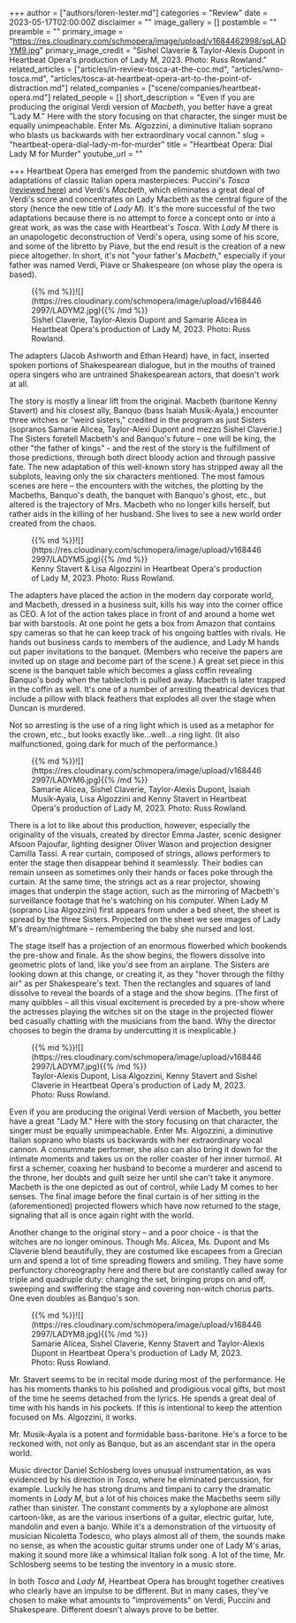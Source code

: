 +++
author = ["authors/loren-lester.md"]
categories = "Review"
date = 2023-05-17T02:00:00Z
disclaimer = ""
image_gallery = []
postamble = ""
preamble = ""
primary_image = "https://res.cloudinary.com/schmopera/image/upload/v1684462998/sqLADYM9.jpg"
primary_image_credit = "Sishel Claverie & Taylor-Alexis Dupont in Heartbeat Opera's production of Lady M, 2023. Photo: Russ Rowland."
related_articles = ["articles/in-review-tosca-at-the-coc.md", "articles/wno-tosca.md", "articles/tosca-at-heartbeat-opera-art-to-the-point-of-distraction.md"]
related_companies = ["scene/companies/heartbeat-opera.md"]
related_people = []
short_description = "Even if you are producing the original Verdi version of _Macbeth_, you better have a great "Lady M." Here with the story focusing on that character, the singer must be equally unimpeachable. Enter Ms. Algozzini, a diminutive Italian soprano who blasts us backwards with her extraordinary vocal cannon."
slug = "heartbeat-opera-dial-lady-m-for-murder"
title = "Heartbeat Opera: Dial Lady M for Murder"
youtube_url = ""

+++
Heartbeat Opera has emerged from the pandemic shutdown with two adaptations of classic Italian opera masterpieces: Puccini's _Tosca_ ([reviewed here](https://www.schmopera.com/tosca-at-heartbeat-opera-art-to-the-point-of-distraction/)) and Verdi's _Macbeth_, which eliminates a great deal of Verdi's score and concentrates on Lady Macbeth as the central figure of the story (hence the new title of _Lady M_). It's the more successful of the two adaptations because there is no attempt to force a concept onto or into a great work, as was the case with Heartbeat's _Tosca_. With _Lady M_ there is an unapologetic deconstruction of Verdi's opera, using some of his score, and some of the libretto by Piave, but the end result is the creation of a new piece altogether. In short, it's not "your father's _Macbeth_," especially if your father was named Verdi, Piave or Shakespeare (on whose play the opera is based).

<figure data-type="image">{{% md %}}![](https://res.cloudinary.com/schmopera/image/upload/v1684462997/LADYM2.jpg){{% /md %}}

<figcaption>Sishel Claverie, Taylor-Alexis Dupont and Samarie Alicea in Heartbeat Opera's production of Lady M, 2023. Photo: Russ Rowland.</figcaption>
</figure>

The adapters (Jacob Ashworth and Ethan Heard) have, in fact, inserted spoken portions of Shakespearean dialogue, but in the mouths of trained opera singers who are untrained Shakespearean actors, that doesn't work at all.

The story is mostly a linear lift from the original. Macbeth (baritone Kenny Stavert) and his closest ally, Banquo (bass Isaiah Musik-Ayala,) encounter three witches or "weird sisters," credited in the program as just Sisters (sopranos Samarie Alicea, Taylor-Alexi Dupont and mezzo Sishel Claverie.) The Sisters foretell Macbeth's and Banquo's future – one will be king, the other "the father of kings" - and the rest of the story is the fulfillment of those predictions, through both direct bloody action and through passive fate. The new adaptation of this well-known story has stripped away all the subplots, leaving only the six characters mentioned. The most famous scenes are here – the encounters with the witches, the plotting by the Macbeths, Banquo's death, the banquet with Banquo's ghost, etc., but altered is the trajectory of Mrs. Macbeth who no longer kills herself, but rather aids in the killing of her husband. She lives to see a new world order created from the chaos.

<figure data-type="image">{{% md %}}![](https://res.cloudinary.com/schmopera/image/upload/v1684462997/LADYM5.jpg){{% /md %}}

<figcaption>Kenny Stavert & Lisa Algozzini in Heartbeat Opera's production of Lady M, 2023. Photo: Russ Rowland.</figcaption>
</figure>

The adapters have placed the action in the modern day corporate world, and Macbeth, dressed in a business suit, kills his way into the corner office as CEO. A lot of the action takes place in front of and around a home wet bar with barstools. At one point he gets a box from Amazon that contains spy cameras so that he can keep track of his ongoing battles with rivals. He hands out business cards to members of the audience, and Lady M hands out paper invitations to the banquet. (Members who receive the papers are invited up on stage and become part of the scene.) A great set piece in this scene is the banquet table which becomes a glass coffin revealing Banquo's body when the tablecloth is pulled away. Macbeth is later trapped in the coffin as well. It's one of a number of arresting theatrical devices that include a pillow with black feathers that explodes all over the stage when Duncan is murdered.

Not so arresting is the use of a ring light which is used as a metaphor for the crown, etc., but looks exactly like…well…a ring light. (It also malfunctioned, going dark for much of the performance.)

<figure data-type="image">{{% md %}}![](https://res.cloudinary.com/schmopera/image/upload/v1684462997/LADYM6.jpg){{% /md %}}

<figcaption>Samarie Alicea, Sishel Claverie, Taylor-Alexis Dupont, Isaiah Musik-Ayala, Lisa Algozzini and Kenny Stavert in Heartbeat Opera's production of Lady M, 2023. Photo: Russ Rowland.</figcaption>
</figure>

There is a lot to like about this production, however, especially the originality of the visuals, created by director Emma Jaster, scenic designer Afsoon Pajoufar, lighting designer Oliver Wason and projection designer Camilla Tassi. A rear curtain, composed of strings, allows performers to enter the stage then disappear behind it seamlessly. Their bodies can remain unseen as sometimes only their hands or faces poke through the curtain. At the same time, the strings act as a rear projector, showing images that underpin the stage action, such as the mirroring of Macbeth's surveillance footage that he's watching on his computer. When Lady M (soprano Lisa Algozzini) first appears from under a bed sheet, the sheet is spread by the three Sisters. Projected on the sheet we see images of Lady M's dream/nightmare – remembering the baby she nursed and lost.

The stage itself has a projection of an enormous flowerbed which bookends the pre-show and finale. As the show begins, the flowers dissolve into geometric plots of land, like you'd see from an airplane. The Sisters are looking down at this change, or creating it, as they "hover through the filthy air" as per Shakespeare's text. Then the rectangles and squares of land dissolve to reveal the boards of a stage and the show begins. (The first of many quibbles – all this visual excitement is preceded by a pre-show where the actresses playing the witches sit on the stage in the projected flower bed casually chatting with the musicians from the band. Why the director chooses to begin the drama by undercutting it is inexplicable.)

<figure data-type="image">{{% md %}}![](https://res.cloudinary.com/schmopera/image/upload/v1684462997/LADYM7.jpg){{% /md %}}

<figcaption>Taylor-Alexis Dupont, Lisa Algozzini, Kenny Stavert and Sishel Claverie in Heartbeat Opera's production of Lady M, 2023. Photo: Russ Rowland.</figcaption>
</figure>

Even if you are producing the original Verdi version of Macbeth, you better have a great "Lady M." Here with the story focusing on that character, the singer must be equally unimpeachable. Enter Ms. Algozzini, a diminutive Italian soprano who blasts us backwards with her extraordinary vocal cannon. A consummate performer, she also can also bring it down for the intimate moments and takes us on the roller coaster of her inner turmoil. At first a schemer, coaxing her husband to become a murderer and ascend to the throne, her doubts and guilt seize her until she can't take it anymore. Macbeth is the one depicted as out of control, while Lady M comes to her senses. The final image before the final curtain is of her sitting in the (aforementioned) projected flowers which have now returned to the stage, signaling that all is once again right with the world.

Another change to the original story – and a poor choice - is that the witches are no longer ominous. Though Ms. Alicea, Ms. Dupont and Ms Claverie blend beautifully, they are costumed like escapees from a Grecian urn and spend a lot of time spreading flowers and smiling. They have some perfunctory choreography here and there but are constantly called away for triple and quadruple duty: changing the set, bringing props on and off, sweeping and swiffering the stage and covering non-witch chorus parts. One even doubles as Banquo's son. 

<figure data-type="image">{{% md %}}![](https://res.cloudinary.com/schmopera/image/upload/v1684462997/LADYM8.jpg){{% /md %}}

<figcaption>Samarie Alicea, Sishel Claverie, Kenny Stavert and Taylor-Alexis Dupont in Heartbeat Opera's production of Lady M, 2023. Photo: Russ Rowland.</figcaption>
</figure>

Mr. Stavert seems to be in recital mode during most of the performance. He has his moments thanks to his polished and prodigious vocal gifts, but most of the time he seems detached from the lyrics. He spends a great deal of time with his hands in his pockets. If this is intentional to keep the attention focused on Ms. Algozzini, it works.

Mr. Musik-Ayala is a potent and formidable bass-baritone. He's a force to be reckoned with, not only as Banquo, but as an ascendant star in the opera world.

Music director Daniel Schlosberg loves unusual instrumentation, as was evidenced by his direction in _Tosca_, where he eliminated percussion, for example. Luckily he has strong drums and timpani to carry the dramatic moments in _Lady M_, but a lot of his choices make the Macbeths seem silly rather than sinister. The constant comments by a xylophone are almost cartoon-like, as are the various insertions of a guitar, electric guitar, lute, mandolin and even a banjo. While it's a demonstration of the virtuosity of musician Nicoletta Todesco, who plays almost all of them, the sounds make no sense, as when the acoustic guitar strums under one of Lady M's arias, making it sound more like a whimsical Italian folk song. A lot of the time, Mr. Schlosberg seems to be testing the inventory in a music store.

In both _Tosca_ and _Lady M_, Heartbeat Opera has brought together creatives who clearly have an impulse to be different. But in many cases, they've chosen to make what amounts to "improvements" on Verdi, Puccini and Shakespeare. Different doesn't always prove to be better.
